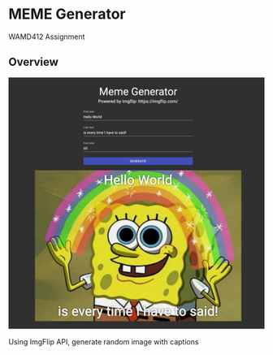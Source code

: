 # MEME Generator
WAMD412 Assignment

## Overview
![](./overview.png)

Using ImgFlip API, generate random image with captions

